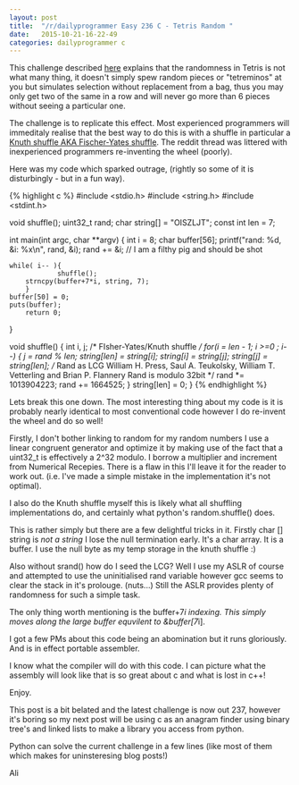 ```yaml
---
layout: post
title:  "/r/dailyprogrammer Easy 236 C - Tetris Random "
date:   2015-10-21-16-22-49
categories: dailyprogrammer c
---
```


This challenge described [here](https://www.reddit.com/r/dailyprogrammer/comments/3ofsyb/20151012_challenge_236_easy_random_bag_system/) explains that the randomness in Tetris is not what many thing, it doesn't simply spew random pieces or "tetreminos" at you but simulates selection without replacement from a bag, thus you may only get two of the same in a row and will never go more than 6 pieces without seeing a particular one.

The challenge is to replicate this effect. Most experienced programmers will immeditaly realise that the best way to do this is with a shuffle in particular a [Knuth shuffle AKA Fischer-Yates shuffle](https://en.wikipedia.org/wiki/Fisher%E2%80%93Yates_shuffle). The reddit thread was littered with inexperienced programmers re-inventing the wheel (poorly).

Here was my code which sparked outrage, (rightly so some of it is disturbingly - but in a fun way).

{% highlight c %}
#include <stdio.h>
#include <string.h>
#include <stdint.h>

void shuffle();
uint32_t rand;
char string[] = "OISZLJT";
const int len = 7;

int main(int argc, char **argv) {
	int i = 8;
	char buffer[56];
	printf("rand: %d, &i: %x\n", rand, &i);
	rand += &i;		// I am a filthy pig and should be shot

	while( i-- ){
                shuffle();
		strncpy(buffer+7*i, string, 7);
        }
	buffer[50] = 0;
	puts(buffer);
        return 0;
}

void shuffle() {
	int i, j;
	/* FIsher-Yates/Knuth shuffle */
	for(i = len - 1; i >=0 ; i--) {
		j = rand % len;
		string[len] = string[i];
		string[i] = string[j];
		string[j] = string[len];
/* Rand as LCG
William H. Press, Saul A. Teukolsky, William T. Vetterling and Brian P. Flannery
Rand is modulo 32bit
*/
		rand *= 1013904223;
		rand += 1664525;
	}
        string[len] = 0;
}
{% endhighlight %}

Lets break this one down. The most interesting thing about my code is it is probably nearly identical to most conventional code however I do re-invent the wheel and do so well!

Firstly, I don't bother linking to random for my random numbers I use a linear congruent generator and optimize it by making use of the fact that a uint32_t is effectively a 2^32 modulo. I borrow a multiplier and increment from Numerical Recepies. There is a flaw in this I'll leave it for the reader to work out. (i.e. I've made a simple mistake in the implementation it's not optimal).

I also do the Knuth shuffle myself this is likely what all shuffling implementations do, and certainly what python's random.shuffle() does.

This is rather simply but there are a few delightful tricks in it. Firstly char [] string is _not a string_ I lose the null termination early. It's a char array. It is a buffer. I use the null byte as my temp storage in the knuth shuffle :)

Also without srand() how do I seed the LCG? Well I use my ASLR of course and attempted to use the uninitialised rand variable however gcc seems to clear the stack in it's prolouge. (nuts...) Still the ASLR provides plenty of randomness for such a simple task.

The only thing worth mentioning is the buffer+7*i indexing. This simply moves along the large buffer equvilent to &buffer[7*i].

I got a few PMs about this code being an abomination but it runs gloriously. And is in effect portable assembler.

I know what the compiler will do with this code. I can picture what the assembly will look like that is so great about c and what is lost in c++!

Enjoy.

This post is a bit belated and the latest challenge is now out 237, however it's boring so my next post will be using c as an anagram finder using binary tree's and linked lists to make a library you access from python.

Python can solve the current challenge in a few lines (like most of them which makes for uninsteresing blog posts!)

Ali
